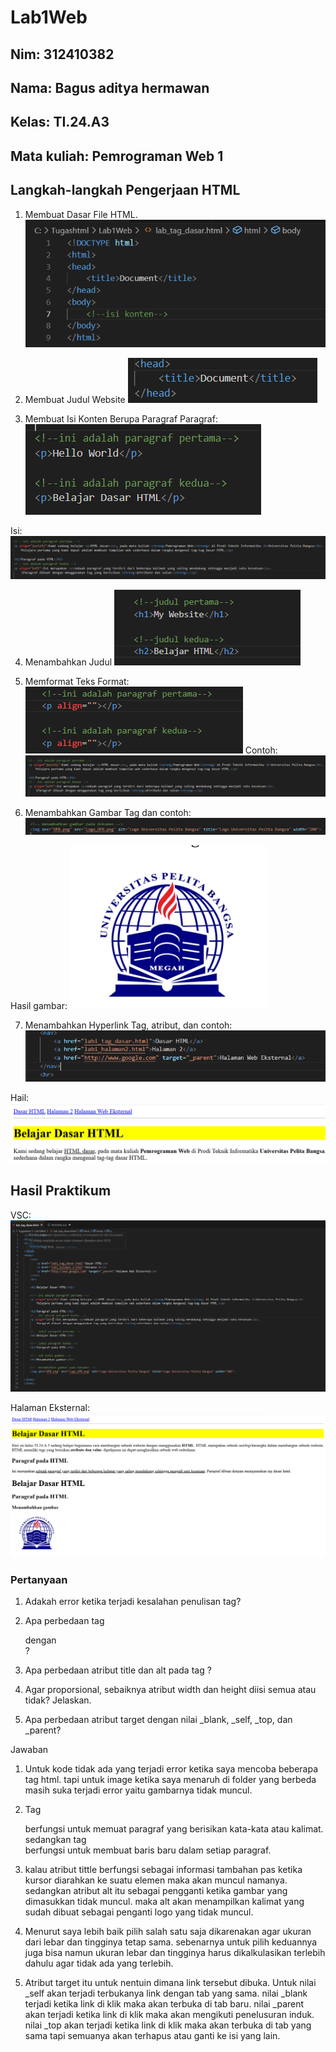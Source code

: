 # Lab1Web

## Nim: 312410382
## Nama: Bagus aditya hermawan
## Kelas: TI.24.A3
## Mata kuliah: Pemrograman Web 1

## Langkah-langkah Pengerjaan HTML

1. Membuat Dasar File HTML.
![Gambar 1](screenshot/yah3.png)

2. Membuat Judul Website
![Gambar 1](screenshot/yah4.png)

3. Membuat Isi Konten Berupa Paragraf 
Paragraf:
![Gambar 1](screenshot/yah5.png)

Isi:
![Gambar 1](screenshot/yah6.png)

4. Menambahkan Judul
![Gambar 1](screenshot/yah7.png)

5. Memformat Teks
Format:
![Gambar 1](screenshot/yah8.png)
Contoh:
![Gambar 1](screenshot/yah6.png)

6. Menambahkan Gambar
Tag dan contoh:
![Gambar 1](screenshot/yah9.png)

Hasil gambar:
![Gambar 1](screenshot/yah10.png)

7. Menambahkan Hyperlink
Tag, atribut, dan contoh:
![Gambar 1](screenshot/yah12.png)

Hail:
![Gambar 1](screenshot/yah11.png)

## Hasil Praktikum
VSC:
![Gambar 1](screenshot/yah13.png)

Halaman Eksternal:
![Gambar 1](screenshot/yah1.png)


### Pertanyaan
1. Adakah error ketika terjadi kesalahan penulisan tag?

2. Apa perbedaan tag <p> dengan <br>?

3. Apa perbedaan atribut title dan alt pada tag <img>?

4. Agar proporsional, sebaiknya atribut width dan height diisi semua atau tidak? Jelaskan.

5. Apa perbedaan atribut target dengan nilai _blank, _self, _top, dan _parent?

Jawaban
1. Untuk kode tidak ada yang terjadi error ketika saya mencoba beberapa tag html. tapi untuk image ketika saya menaruh di folder yang berbeda masih suka terjadi error yaitu gambarnya tidak muncul.

2. Tag <p> berfungsi untuk memuat paragraf yang berisikan kata-kata atau kalimat. sedangkan tag <br> berfungsi untuk membuat baris baru dalam setiap paragraf.

3. kalau atribut tittle berfungsi sebagai informasi tambahan pas ketika kursor diarahkan ke suatu elemen maka akan muncul namanya. sedangkan atribut alt itu sebagai pengganti ketika gambar yang dimasukkan tidak muncul. maka alt akan menampilkan kalimat yang sudah dibuat sebagai penganti logo yang tidak muncul.

4. Menurut saya lebih baik pilih salah satu saja dikarenakan agar ukuran dari lebar dan tingginya tetap sama. sebenarnya untuk pilih keduannya juga bisa namun ukuran lebar dan tingginya harus dikalkulasikan terlebih dahulu agar tidak ada yang terlebih.

5. Atribut target itu untuk nentuin dimana link tersebut dibuka. Untuk nilai _self akan terjadi terbukanya link dengan tab yang sama. nilai _blank terjadi ketika link di klik maka akan terbuka di tab baru. nilai _parent akan terjadi ketika link di klik maka akan mengikuti penelusuran induk. nilai _top akan terjadi ketika link di klik maka akan terbuka di tab yang sama tapi semuanya akan terhapus atau ganti ke isi yang lain.